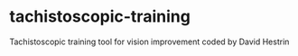 # tachistoscopic-training
Tachistoscopic training tool for vision improvement coded by David Hestrin
